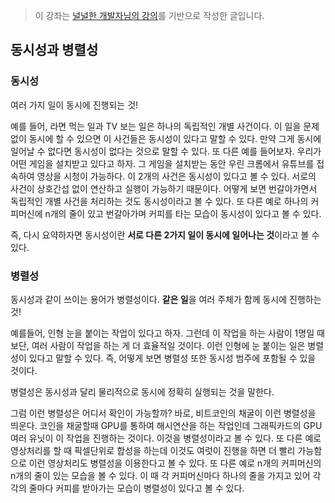 > 이 강좌는 [널널한 개발자님의 강의](https://www.inflearn.com/course/%EB%84%93%EA%B3%A0%EC%96%95%EA%B2%8C-%EC%BB%B4%EA%B3%B5-%EC%A0%84%EA%B3%B5%EC%9E%90/dashboard)를 기반으로 작성한 글입니다.

## 동시성과 병렬성

### 동시성

여러 가지 일이 동시에 진행되는 것!

예를 들어, 라면 먹는 일과 TV 보는 일은 하나의 독립적인 개별 사건이다. 이 일을 문제없이 동시에 할 수 있으면 이 사건들은 동시성이 있다고 말할 수 있다. 만약 그게 동시에 일어날 수 없다면 동시성이 없다는 것으로 말할 수 있다. 또 다른 예를 들어보자. 우리가 어떤 게임을 설치받고 있다고 하자. 그 게임을 설치받는 동안 우린 크롬에서 유튜브를 접속하여 영상을 시청이 가능하다. 이 2개의 사건은 동시성이 있다고 볼 수 있다. 서로의 사건이 상호간섭 없이 연산하고 실행이 가능하기 때문이다. 어떻게 보면 번갈아가면서 독립적인 개별 사건을 처리하는 것도 동시성이라고 볼 수 있다. 또 다른 예로 하나의 커피머신에 n개의 줄이 있고 번갈아가며 커피를 타는 모습이 동시성이 있다고 볼 수 있다.

즉, 다시 요약하자면 동시성이란 **서로 다른 2가지 일이 동시에 일어나는 것**이라고 볼 수 있다.

### 병렬성

동시성과 같이 쓰이는 용어가 병렬성이다. **같은 일**을 여러 주체가 함께 동시에 진행하는 것!

예를들어, 인형 눈을 붙이는 작업이 있다고 하자. 그런데 이 작업을 하는 사람이 1명일 때 보단, 여러 사람이 작업을 하는 게 더 효율적일 것이다. 이런 인형에 눈 붙이는 일은 병렬성이 있다고 말할 수 있다. 즉, 어떻게 보면 병렬성 또한 동시성 범주에 포함될 수 있을 것이다.

병렬성은 동시성과 달리 물리적으로 동시에 정확히 실행되는 것을 말한다.

그럼 이런 병렬성은 어디서 확인이 가능할까? 바로, 비트코인의 채굴이 이런 병렬성을 띄운다. 코인을 채굴할때 GPU를 통하여 해시연산을 하는 작업인데 그래픽카드의 GPU 여러 유닛이 이 작업을 진행하는 것이다. 이것을 병렬성이라고 볼 수 있다. 또 다른 예로 영상처리를 할 때 픽셀단위로 합성을 하는데 이것도 여럿이 진행을 하면 더 빨리 가능함으로 이런 영상처리도 병렬성을 이용한다고 볼 수 있다. 또 다른 예로 n개의 커피머신의 n개의 줄이 있는 모습을 볼 수 있다. 이 때 각 커피머신마다 하나의 줄을 가지고 있어 각각의 줄마다 커피를 받아가는 모습이 병렬성이 있다고 볼 수 있다.
